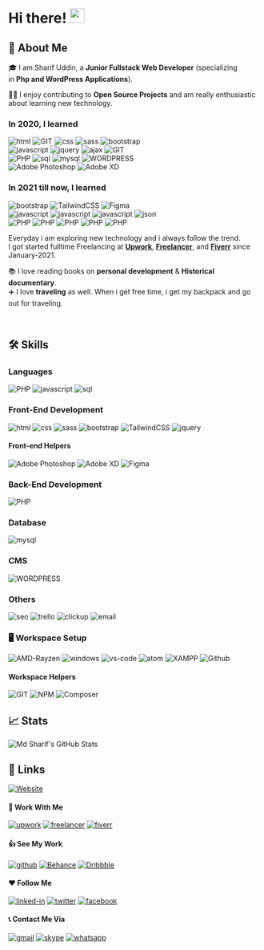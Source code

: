 # Hi there! <img src="https://media.giphy.com/media/hvRJCLFzcasrR4ia7z/giphy.gif" width="29px">

## 🚀 About Me

🎓 I am Sharif Uddin, a **Junior Fullstack Web Developer** (specializing in **Php and WordPress Applications**).

👨‍💻 I enjoy contributing to **Open Source Projects** and am really enthusiastic about learning new technology.
<br>
### In 2020, I learned 
![html](https://img.shields.io/badge/HTML5-E34F26?style=for-the-badge&logo=html5&logoColor=white)
![GIT](https://img.shields.io/badge/GIT-F05032?style=for-the-badge&logo=git&logoColor=white)
![css](https://img.shields.io/badge/CSS3-1572B6?style=for-the-badge&logo=css3&logoColor=white)
![sass](https://img.shields.io/badge/SASS-CC6699?style=for-the-badge&logo=sass&logoColor=white)
![bootstrap](https://img.shields.io/badge/Bootstrap_4-563D7C?style=for-the-badge&logo=bootstrap&logoColor=white)<br>
![javascript](https://img.shields.io/badge/JavaScript-323330?style=for-the-badge&logo=javascript&logoColor=F7DF1E)
![jquery](https://img.shields.io/badge/jQuery-0769AD?style=for-the-badge&logo=jquery&logoColor=white)
![ajax](https://img.shields.io/badge/ajax-FFB000?style=for-the-badge&logo=jquery&logoColor=white)
![GIT](https://img.shields.io/badge/GIT-F05032?style=for-the-badge&logo=git&logoColor=white)<br>
![PHP](https://img.shields.io/badge/PHP_7.4-777BB4?style=for-the-badge&logo=php&logoColor=FFF)
![sql](https://img.shields.io/badge/sql-022F96?style=for-the-badge&logo=sql&logoColor=B2CD30)
![mysql](https://img.shields.io/badge/MySQL-4479A1?style=for-the-badge&logo=mysql&logoColor=white)
![WORDPRESS](https://img.shields.io/badge/wordpress-21759B?style=for-the-badge&logo=wordpress&logoColor=FFF)<br>
![Adobe Photoshop](https://img.shields.io/badge/adobe_photoshop-001D34?style=for-the-badge&logo=adobephotoshop&logoColor=white)
![Adobe XD](https://img.shields.io/badge/Adobe%20XD-470137?style=for-the-badge&logo=Adobe%20XD&logoColor=#FF61F6)
### In 2021 till now, I learned 
![bootstrap](https://img.shields.io/badge/Bootstrap_5-563D7C?style=for-the-badge&logo=bootstrap&logoColor=white)
![TailwindCSS](https://img.shields.io/badge/tailwindcss-%2338B2AC.svg?style=for-the-badge&logo=tailwind-css&logoColor=white)
![Figma](https://img.shields.io/badge/FIGMA-EA4C1D?style=for-the-badge&logo=figma&logoColor=white)<br>
![javascript](https://img.shields.io/badge/JavaScript_OOP-323330?style=for-the-badge&logo=javascript&logoColor=F7DF1E)
![javascript](https://img.shields.io/badge/ES6_ESNEXT-323330?style=for-the-badge&logo=javascript&logoColor=F7DF1E)
![javascript](https://img.shields.io/badge/asynchronous-323330?style=for-the-badge&logo=javascript&logoColor=F7DF1E)
![json](https://img.shields.io/badge/Json-000000?style=for-the-badge&logo=json&logoColor=FFF)<br>
![PHP](https://img.shields.io/badge/PHP_8-777BB4?style=for-the-badge&logo=php&logoColor=FFF)
![PHP](https://img.shields.io/badge/PHP_OOP-777BB4?style=for-the-badge&logo=php&logoColor=FFF)
![PHP](https://img.shields.io/badge/PDO-777BB4?style=for-the-badge&logo=php&logoColor=FFF)
![PHP](https://img.shields.io/badge/Design_Pattern-777BB4?style=for-the-badge&logo=php&logoColor=FFF)
![PHP](https://img.shields.io/badge/Restful_api-007ACC?style=for-the-badge&logo=php&logoColor=FFF)<br>


Everyday i am exploring new technology and i always follow the trend.<Br>
I got started fulltime Freelancing at [**Upwork**](https://www.upwork.com/freelancers/~014d60e5906868b56a), [**Freelancer**](https://www.freelancer.com/u/sharifwds), and [**Fiverr**](https://www.fiverr.com/sharifwds?up_rollout=true) since January-2021.


📚 I love reading books on **personal development** & **Historical documentary**.<br>
✈️ I love **traveling** as well. When i get free time, i get my backpack and go out for traveling.

<br>

## 🛠️ Skills

### Languages
![PHP](https://img.shields.io/badge/PHP-777BB4?style=for-the-badge&logo=php&logoColor=FFF)
![javascript](https://img.shields.io/badge/JavaScript-323330?style=for-the-badge&logo=javascript&logoColor=F7DF1E)
![sql](https://img.shields.io/badge/sql-022F96?style=for-the-badge&logo=sql&logoColor=B2CD30)

### Front-End Development
![html](https://img.shields.io/badge/HTML5-E34F26?style=for-the-badge&logo=html5&logoColor=white)
![css](https://img.shields.io/badge/CSS3-1572B6?style=for-the-badge&logo=css3&logoColor=white)
![sass](https://img.shields.io/badge/SASS-CC6699?style=for-the-badge&logo=sass&logoColor=white)
![bootstrap](https://img.shields.io/badge/Bootstrap-563D7C?style=for-the-badge&logo=bootstrap&logoColor=white)
![TailwindCSS](https://img.shields.io/badge/tailwindcss-%2338B2AC.svg?style=for-the-badge&logo=tailwind-css&logoColor=white)
![jquery](https://img.shields.io/badge/jQuery-0769AD?style=for-the-badge&logo=jquery&logoColor=white)
#### Front-end Helpers
![Adobe Photoshop](https://img.shields.io/badge/adobe_photoshop-001D34?style=for-the-badge&logo=adobephotoshop&logoColor=white)
![Adobe XD](https://img.shields.io/badge/Adobe%20XD-470137?style=for-the-badge&logo=Adobe%20XD&logoColor=#FF61F6)
![Figma](https://img.shields.io/badge/figma-%23F24E1E.svg?style=for-the-badge&logo=figma&logoColor=white)
### Back-End Development

![PHP](https://img.shields.io/badge/PHP-777BB4?style=for-the-badge&logo=php&logoColor=FFF)
### Database
![mysql](https://img.shields.io/badge/MySQL-4479A1?style=for-the-badge&logo=mysql&logoColor=white)
### CMS
![WORDPRESS](https://img.shields.io/badge/wordpress-21759B?style=for-the-badge&logo=wordpress&logoColor=FFF)
### Others
![seo](https://img.shields.io/badge/on_page_SEO-1DBF73?style=for-the-badge&logo=seo&logoColor=FFF)
![trello](https://img.shields.io/badge/trello-0052CC?style=for-the-badge&logo=trello&logoColor=FFF)
![clickup](https://img.shields.io/badge/clickup-7B68EE?style=for-the-badge&logo=clickup&logoColor=FFF)
![email](https://img.shields.io/badge/Email_marketing-0D101E?style=for-the-badge&logo=Gmail&logoColor=FFF)








### 🖥️ Workspace Setup


![AMD-Rayzen](https://img.shields.io/badge/AMD-Rayzen_5-ED1C24?style=for-the-badge&logo=amd&logoColor=white)
![windows](https://img.shields.io/badge/Windows_10-0078D6?style=for-the-badge&logo=windows&logoColor=white)
![vs-code](https://img.shields.io/badge/VS_Code-007ACC?style=for-the-badge&logo=Visual-Studio-Code&logoColor=white)
![atom](https://img.shields.io/badge/Atom-66595C?style=for-the-badge&logo=Atom&logoColor=white)
![XAMPP](https://img.shields.io/badge/Xampp-FB7A24?style=for-the-badge&logo=xampp&logoColor=white)
![Github](https://img.shields.io/badge/Github-181717?style=for-the-badge&logo=github&logoColor=white)


#### Workspace Helpers

![GIT](https://img.shields.io/badge/GIT-F05032?style=for-the-badge&logo=git&logoColor=white)
![NPM](https://img.shields.io/badge/NPM-%23000000.svg?style=for-the-badge&logo=npm&logoColor=white)
![Composer](https://img.shields.io/badge/composer-885630?style=for-the-badge&logo=composer&logoColor=white)


## 📈 Stats

<div>
<img src="https://github-readme-stats.vercel.app/api?username=mdsharifremon&show_icons=true&hide_border=true" alt="Md Sharif's GitHub Stats">
</div>


## 🔗 Links

[![Website](https://img.shields.io/badge/Website-D90175?style=for-the-badge&logo=Google-chrome&logoColor=white)](https://sharifwds.me/)
<br>

#### 🏢 Work With Me

[![upwork](https://img.shields.io/badge/Upwork-6FDA44?style=for-the-badge&logo=Upwork&logoColor=white)](https://www.upwork.com/freelancers/~014d60e5906868b56a)
[![freelancer](https://img.shields.io/badge/Freelancer-29B2FE?style=for-the-badge&logo=freelancer&logoColor=white)](https://www.freelancer.com/u/sharifwds)
[![fiverr](https://img.shields.io/badge/Fiverr-1DBF73?style=for-the-badge&logo=Fiverr&logoColor=white)](https://www.fiverr.com/sharifwds?up_rollout=true)
<br>

#### 👍 See My Work

[![github](https://img.shields.io/badge/GitHub-000000?style=for-the-badge&logo=GitHub&logoColor=white)](https://github.com/mdsharifremon/)
[![Behance](https://img.shields.io/badge/Behance-1769FF?style=for-the-badge&logo=Behance&logoColor=white)](https://www.behance.net/sharifremon/)
[![Dribbble](https://img.shields.io/badge/Dribbble-EA4C89?style=for-the-badge&logo=dribbble&logoColor=white)](https://dribbble.com/MDSHARIFREMON/)
<br>

#### ❤️ Follow Me

[![linked-in](https://img.shields.io/badge/Linked_In-0077B5?style=for-the-badge&logo=LinkedIn&logoColor=white)](https://www.linkedin.com/in/md-sharif-uddin-fullstack-web-developer/)
[![twitter](https://img.shields.io/badge/Twitter-1DA1F2?style=for-the-badge&logo=twitter&logoColor=white)](https://twitter.com/sharifwds/)
[![facebook](https://img.shields.io/badge/Facebook-1877F2?style=for-the-badge&logo=facebook&logoColor=white)](https://www.facebook.com/Web-Design-and-Development-by-Sharif-104212631540655/)
<br>

#### 📞 Contact Me Via

[![gmail](https://img.shields.io/badge/Gmail-D14836?style=for-the-badge&logo=Gmail&logoColor=white)](mailto:sharifwds@gmail.com)
[![skype](https://img.shields.io/badge/Skype-00AFF0?style=for-the-badge&logo=skype&logoColor=white)](https://join.skype.com/invite/qoTmNClmC27K)
[![whatsapp](https://img.shields.io/badge/+8801837581363-25D366?style=for-the-badge&logo=whatsapp&logoColor=white)](tel:01837581363)



